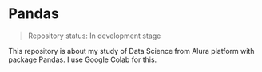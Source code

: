 # Pandas
>Repository status: In development stage

This repository is about my study of Data Science from Alura platform with package Pandas. I use Google Colab for this.
